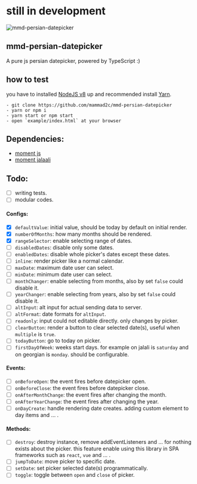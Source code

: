 # still in development

![mmd-persian-datepicker](https://user-images.githubusercontent.com/16647736/50376733-8caa3680-0626-11e9-9661-4e83145e21f2.png)

## mmd-persian-datepicker

A pure js persian datepicker, powered by TypeScript :)

## how to test

you have to installed [NodeJS v8](https://nodejs.org) up and recommended install [Yarn](https://yarnpkg.com/https://yarnpkg.com/).

```
- git clone https://github.com/mammad2c/mmd-persian-datepicker
- yarn or npm i
- yarn start or npm start
- open `example/index.html` at your browser
```

## Dependencies:

- [moment js](https://github.com/moment/moment)
- [moment jalaali](https://github.com/jalaali/moment-jalaali)

## Todo:

- [ ] writing tests.
- [ ] modular codes.

#### Configs:

- [x] `defaultValue`: initial value, should be today by default on initial render.
- [x] `numberOfMonths`: how many months should be rendered.
- [x] `rangeSelector`: enable selecting range of dates.
- [ ] `disabledDates`: disable only some dates.
- [ ] `enabledDates`: disable whole picker's dates except these dates.
- [ ] `inline`: render picker like a normal calendar.
- [ ] `maxDate`: maximum date user can select.
- [ ] `minDate`: minimum date user can select.
- [ ] `monthChanger`: enable selecting from months, also by set `false` could disable it.
- [ ] `yearChanger`: enable selecting from years, also by set `false` could disable it.
- [ ] `altInput`: alt input for actual sending data to server.
- [ ] `altFormat`: date formats for `altInput`.
- [ ] `readonly`: input could not editable directly. only changes by picker.
- [ ] `clearButton`: render a button to clear selected date(s), useful when `multiple` is `true`.
- [ ] `todayButton`: go to today on picker.
- [ ] `firstDayOfWeek`: weeks start days. for example on jalali is `saturday` and on georgian is `monday`. should be configurable.

#### Events:

- [ ] `onBeforeOpen`: the event fires before datepicker open.
- [ ] `onBeforeClose`: the event fires before datepicker close.
- [ ] `onAfterMonthChange`: the event fires after changing the month.
- [ ] `onAfterYearChange`: the event fires after changing the year.
- [ ] `onDayCreate`: handle rendering date creates. adding custom element to day items and ... .

#### Methods:

- [ ] `destroy`: destroy instance, remove addEventListeners and ... for nothing exists about the picker. this feature enable using this library in SPA frameworks such as `react`, `vue` and ... .
- [ ] `jumpToDate`: move picker to specific date.
- [ ] `setDate`: set picker selected date(s) programmatically.
- [ ] `toggle`: toggle between `open` and `close` of picker.
